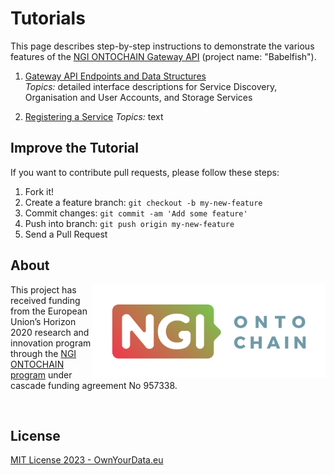 # Tutorials

This page describes step-by-step instructions to demonstrate the various features of the [NGI ONTOCHAIN Gateway API](https://ontochain.ngi.eu/content/babelfish-service-integration-heterogeneous-environments) (project name: "Babelfish").

1. [Gateway API Endpoints and Data Structures](https://hackmd.io/faNBTCUcSRyQsLOf_Jhdag)  
    *Topics:* detailed interface descriptions for Service Discovery, Organisation and User Accounts, and Storage Services

2. [Registering a Service](2_Services/README.md)
    *Topics:* text

## Improve the Tutorial

If you want to contribute pull requests, please follow these steps:

1. Fork it!
2. Create a feature branch: `git checkout -b my-new-feature`
3. Commit changes: `git commit -am 'Add some feature'`
4. Push into branch: `git push origin my-new-feature`
5. Send a Pull Request
&nbsp;    

## About  

<img align="right" src="https://raw.githubusercontent.com/OwnYourData/dc-babelfish/main/app/assets/images/logo-ngi-ontochain-positive.png" height="150">This project has received funding from the European Union’s Horizon 2020 research and innovation program through the [NGI ONTOCHAIN program](https://ontochain.ngi.eu/) under cascade funding agreement No 957338.


<br clear="both" />

## License

[MIT License 2023 - OwnYourData.eu](https://raw.githubusercontent.com/OwnYourData/dc-babelfish/main/LICENSE)
